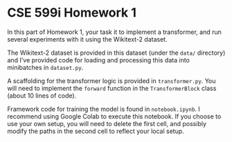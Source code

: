 # CSE 599i Homework 1 #

In this part of Homework 1, your task it to implement a transformer, and run several experiments with it using the Wikitext-2 dataset.

The Wikitext-2 dataset is provided in this dataset (under the `data/` directory) and I've provided code for loading and processing this data into minibatches in `dataset.py`.

A scaffolding for the transformer logic is provided in `transformer.py`. You will need to implement the `forward` function in the `TransformerBlock` class (about 10 lines of code).

Framework code for training the model is found in `notebook.ipynb`. I recommend using Google Colab to execute this notebook. If you choose to use your own setup, you will need to delete the first cell, and possibly modify the paths in the second cell to reflect your local setup.
